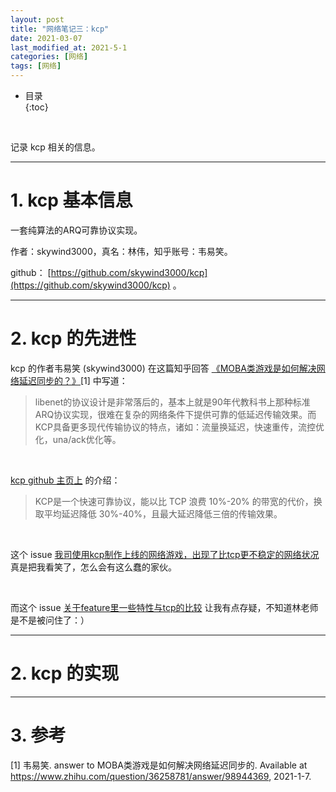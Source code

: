 ```yaml
---
layout: post
title: "网络笔记三：kcp"
date: 2021-03-07
last_modified_at: 2021-5-1
categories: [网络]
tags: [网络]
---
```


* 目录  
{:toc}
<br/> 

记录 kcp 相关的信息。  

---

# 1. kcp 基本信息

一套纯算法的ARQ可靠协议实现。   

作者：skywind3000，真名：林伟，知乎账号：韦易笑。  

github： [https://github.com/skywind3000/kcp](https://github.com/skywind3000/kcp) 。   

---

# 2. kcp 的先进性

kcp 的作者韦易笑 (skywind3000) 在这篇知乎回答 [《MOBA类游戏是如何解决网络延迟同步的？》](https://www.zhihu.com/question/36258781/answer/98944369)[1] 中写道：   

>libenet的协议设计是非常落后的，基本上就是90年代教科书上那种标准ARQ协议实现，很难在复杂的网络条件下提供可靠的低延迟传输效果。而KCP具备更多现代传输协议的特点，诸如：流量换延迟，快速重传，流控优化，una/ack优化等。  

<br/>

[kcp github 主页上](https://github.com/skywind3000/kcp) 的介绍：  
>KCP是一个快速可靠协议，能以比 TCP 浪费 10%-20% 的带宽的代价，换取平均延迟降低 30%-40%，且最大延迟降低三倍的传输效果。  

<br/>

这个 issue [我司使用kcp制作上线的网络游戏，出现了比tcp更不稳定的网络状况](https://github.com/skywind3000/kcp/issues/100) 真是把我看笑了，怎么会有这么蠢的家伙。  

<br/>

而这个 issue [关于feature里一些特性与tcp的比较](https://github.com/skywind3000/kcp/issues/63) 让我有点存疑，不知道林老师是不是被问住了：）   

---

# 2. kcp 的实现

---

# 3. 参考

[1] 韦易笑. answer to MOBA类游戏是如何解决网络延迟同步的. Available at https://www.zhihu.com/question/36258781/answer/98944369, 2021-1-7.  